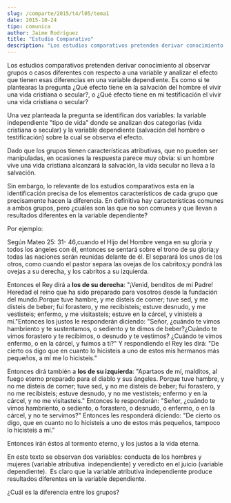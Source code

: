 ```yaml
---
slug: /comparte/2015/t4/l05/tema1
date: 2015-10-24
tipo: comunica
author: Jaime Rodríguez
title: "Estudio Comparativo"
description: "Los estudios comparativos pretenden derivar conocimiento al observar grupos o  casos diferentes con respecto a una variable y analizar el efecto que tienen  esas diferencias en una variable dependiente. Es como si te plantearas la  pregunta ¿Qué efecto tiene en la salvación de..."
---
```


Los estudios comparativos pretenden derivar conocimiento al observar grupos o casos diferentes con respecto a una variable y analizar el efecto que tienen esas diferencias en una variable dependiente. Es como si te plantearas la pregunta ¿Qué efecto tiene en la salvación del hombre el vivir una vida cristiana o secular?, o ¿Qué efecto tiene en mi testificación el vivir una vida cristiana o secular?

Una vez planteada la pregunta se identifican dos variables: la variable independiente "tipo de vida" donde se analizan dos categorías (vida cristiana o secular) y la variable dependiente (salvación del hombre o testificación) sobre la cual se observa el efecto.

Dado que los grupos tienen características atributivas, que no pueden ser manipuladas, en ocasiones la respuesta parece muy obvia: si un hombre vive una vida cristiana alcanzará la salvación, la vida secular no lleva a la salvación.

Sin embargo, lo relevante de los estudios comparativos esta en la identificación precisa de los elementos característicos de cada grupo que precisamente hacen la diferencia. En definitiva hay características comunes a ambos grupos, pero ¿cuáles son las que no son comunes y que llevan a resultados diferentes en la variable dependiente?

Por ejemplo:

Según Mateo 25: 31- 46,cuando el Hijo del Hombre venga en su gloria y todos los ángeles con él, entonces se sentará sobre el trono de su gloria;y todas las naciones serán reunidas delante de él. El separará los unos de los otros, como cuando el pastor separa las ovejas de los cabritos;y pondrá las ovejas a su derecha, y los cabritos a su izquierda.

Entonces el Rey dirá a **los de su derecha**: "¡Venid, benditos de mi Padre! Heredad el reino que ha sido preparado para vosotros desde la fundación del mundo.Porque tuve hambre, y me disteis de comer; tuve sed, y me disteis de beber; fui forastero, y me recibisteis; estuve desnudo, y me vestisteis; enfermo, y me visitasteis; estuve en la cárcel, y vinisteis a mí."Entonces los justos le responderán diciendo: "Señor, ¿cuándo te vimos hambriento y te sustentamos, o sediento y te dimos de beber?¿Cuándo te vimos forastero y te recibimos, o desnudo y te vestimos? ¿Cuándo te vimos enfermo, o en la cárcel, y fuimos a ti?" Y respondiendo el Rey les dirá: "De cierto os digo que en cuanto lo hicisteis a uno de estos mis hermanos más pequeños, a mí me lo hicisteis."

Entonces dirá también a **los de su izquierda**: "Apartaos de mí, malditos, al fuego eterno preparado para el diablo y sus ángeles. Porque tuve hambre, y no me disteis de comer; tuve sed, y no me disteis de beber; fui forastero, y no me recibisteis; estuve desnudo, y no me vestisteis; enfermo y en la cárcel, y no me visitasteis." Entonces le responderán: "Señor, ¿cuándo te vimos hambriento, o sediento, o forastero, o desnudo, o enfermo, o en la cárcel, y no te servimos?" Entonces les responderá diciendo: "De cierto os digo, que en cuanto no lo hicisteis a uno de estos más pequeños, tampoco lo hicisteis a mí."

Entonces irán éstos al tormento eterno, y los justos a la vida eterna.

En este texto se observan dos variables: conducta de los hombres y mujeres (variable atributiva  independiente) y veredicto en el juicio (variable dependiente).  Es claro que la variable atributiva independiente produce resultados diferentes en la variable dependiente.

¿Cuál es la diferencia entre los grupos?
